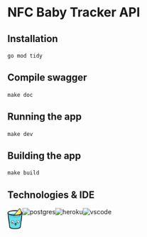 # NFC Baby Tracker API

## Installation

```
go mod tidy
```

## Compile swagger

```
make doc
```

## Running the app

```
make dev
```

## Building the app

```
make build
```

## Technologies & IDE

<div>
    <img style="float: left" src="https://raw.githubusercontent.com/gin-gonic/logo/master/color.png" height="48" alt="gin">
    <img style="float: left" src="https://upload.wikimedia.org/wikipedia/commons/thumb/2/29/Postgresql_elephant.svg/800px-Postgresql_elephant.svg.png" height="48" alt="postgres">
    <img style="float: left" src="https://upload.wikimedia.org/wikipedia/commons/e/ec/Heroku_logo.svg" height="48" alt="heroku">
    <img style="float: left" src="https://code.visualstudio.com/assets/updates/1_35/logo-stable.png" height="48" alt="vscode">
</div>
